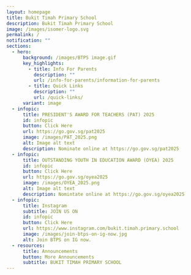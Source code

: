 ```yaml
---
layout: homepage
title: Bukit Timah Primary School
description: Bukit Timah Primary School
image: /images/isomer-logo.svg
permalink: /
notification: ""
sections:
  - hero:
      background: /images/BTPS image.gif
      key_highlights:
        - title: Info For Parents
          description: ""
          url: /info-for-parents/information-for-parents
        - title: Quick Links
          description: ""
          url: /quick-links/
      variant: image
  - infopic:
      title: PRESIDENT'S AWARD FOR TEACHERS (PAT) 2025
      id: infopic
      button: Click Here
      url: https://go.gov.sg/pat2025
      image: /images/PAT_2025.png
      alt: Image alt text
      description: Nominate online at https://go.gov.sg/pat2025
  - infopic:
      title: OUTSTANDING YOUTH IN EDUCATION AWARD (OYEA) 2025
      id: infopic
      button: Click Here
      url: https://go.gov.sg/oyea2025
      image: /images/OYEA_2025.png
      alt: Image alt text
      description: Nomintate online at https://go.gov.sg/oyea2025
  - infopic:
      title: Instagram
      subtitle: JOIN US ON
      id: infopic
      button: Click Here
      url: https://www.instagram.com/bukit.timah.primary.school
      image: /images/join-btps-on-ig-now.jpg
      alt: Join BTPS on IG now.
  - resources:
      title: Announcements
      button: More Announcements
      subtitle: BUKIT TIMAH PRIMARY SCHOOL
---
```

